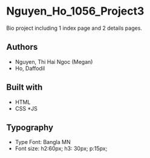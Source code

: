 # Nguyen_Ho_1056_Project3
Bio project including 1 index page and 2 details pages.

## Authors
* Nguyen, Thi Hai Ngoc (Megan)
* Ho, Daffodil

## Built with
* HTML
* CSS
*JS
## Typography
* Type Font: Bangla MN
* Font size:
h2:60px;
h3: 30px;
p:15px;
